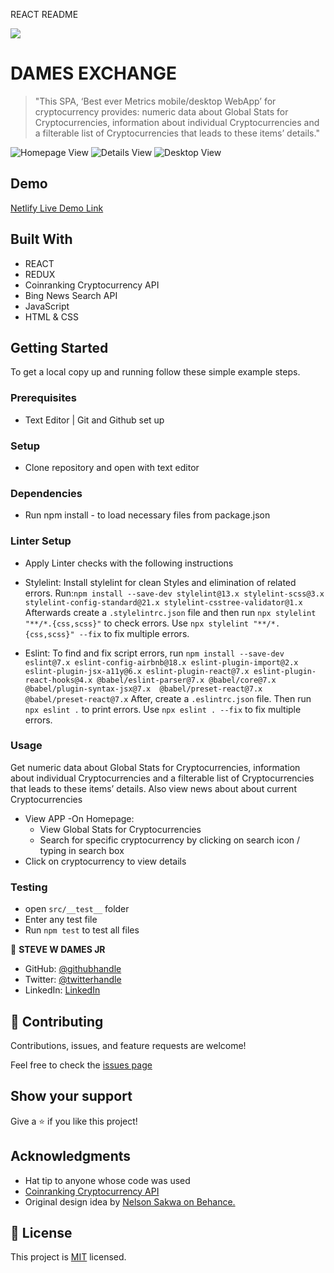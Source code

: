 REACT README

![](https://img.shields.io/badge/Microverse-blueviolet)

# DAMES EXCHANGE

> "This SPA, ‘Best ever Metrics mobile/desktop WebApp’ for cryptocurrency provides: numeric data about Global Stats for Cryptocurrencies, information about individual Cryptocurrencies and a filterable list of Cryptocurrencies that leads to these items’ details." 

![Homepage View](https://raw.githubusercontent.com/steveWDamesJr/dames-exchange/develop/src/images/D-ex-hm-mobile.png)
![Details View](https://raw.githubusercontent.com/steveWDamesJr/dames-exchange/develop/src/images/D-ex-details-mobile2.png)
![Desktop View](https://raw.githubusercontent.com/steveWDamesJr/dames-exchange/develop/src/images/D-ex-desktop.png)

## Demo
[Netlify Live Demo Link]()


## Built With

- REACT
- REDUX
- Coinranking Cryptocurrency API
- Bing News Search API
- JavaScript
- HTML & CSS


## Getting Started

To get a local copy up and running follow these simple example steps.

### Prerequisites
- Text Editor | Git and Github set up

### Setup
- Clone repository and open with text editor

### Dependencies
- Run npm install - to load necessary files from package.json

### Linter Setup
- Apply Linter checks with the following instructions

* Stylelint: Install stylelint for clean Styles and elimination of related errors.
 Run:`npm install --save-dev stylelint@13.x stylelint-scss@3.x stylelint-config-standard@21.x stylelint-csstree-validator@1.x`
 Afterwards create a `.stylelintrc.json` file and then run `npx stylelint "**/*.{css,scss}"` to check errors. Use `npx stylelint "**/*.{css,scss}" --fix` to fix multiple errors.

* Eslint: To find and fix script errors, run `npm install --save-dev eslint@7.x eslint-config-airbnb@18.x eslint-plugin-import@2.x eslint-plugin-jsx-a11y@6.x eslint-plugin-react@7.x eslint-plugin-react-hooks@4.x @babel/eslint-parser@7.x @babel/core@7.x  @babel/plugin-syntax-jsx@7.x  @babel/preset-react@7.x @babel/preset-react@7.x`
After, create a `.eslintrc.json` file.
Then run `npx eslint .` to print errors. 
Use `npx eslint . --fix` to fix multiple errors.


### Usage
Get numeric data about Global Stats for Cryptocurrencies, information about individual Cryptocurrencies and a filterable list of Cryptocurrencies that leads to these items’ details. Also view news about about current Cryptocurrencies
- View APP 
-On Homepage:
  - View Global Stats for Cryptocurrencies
  - Search for specific cryptocurrency by clicking on search icon / typing in search box
- Click on cryptocurrency to view details


### Testing

- open `src/__test__` folder
- Enter any test file
- Run `npm test` to test all files



👤 **STEVE W DAMES JR**

- GitHub: [@githubhandle](https://github.com/steveWDamesJr)
- Twitter: [@twitterhandle](https://twitter.com/Stevewdamesjr)
- LinkedIn: [LinkedIn](https://www.linkedin.com/in/steve-w-dames-jr/)


## 🤝 Contributing

Contributions, issues, and feature requests are welcome!

Feel free to check the [issues page]('https://github.com/steveWDamesJr/dames-exchange/issues')

## Show your support

Give a ⭐️ if you like this project!

## Acknowledgments

- Hat tip to anyone whose code was used
- [Coinranking Cryptocurrency API]('https://rapidapi.com/Coinranking/api/coinranking1/')
- Original design idea by [Nelson Sakwa on Behance.]('https://www.behance.net/sakwadesignstudio')

## 📝 License

This project is [MIT](./MIT.md) licensed.

